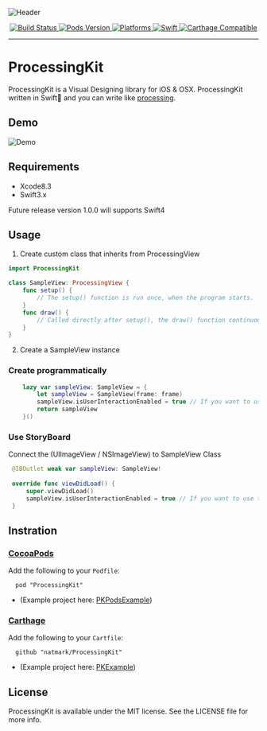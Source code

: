 ![Header](https://github.com/natmark/ProcessingKit/blob/master/Resources/ProcessingKit-Header.png?raw=true)

<p align="center">
    <a href="https://travis-ci.org/natmark/ProcessingKit">
        <img src="https://travis-ci.org/natmark/ProcessingKit.svg?branch=master"
             alt="Build Status">
    </a>
    <a href="https://cocoapods.org/pods/ProcessingKit">
        <img src="https://img.shields.io/cocoapods/v/ProcessingKit.svg?style=flat"
             alt="Pods Version">
    </a>
    <a href="https://github.com/natmark/ProcessingKit/">
        <img src="https://img.shields.io/cocoapods/p/ProcessingKit.svg?style=flat"
             alt="Platforms">
    </a>
    <a href="https://github.com/apple/swift">
        <img alt="Swift" src="https://img.shields.io/badge/swift-3.2-orange.svg">
    </a>
    <a href="https://github.com/Carthage/Carthage">
        <img src="https://img.shields.io/badge/Carthage-compatible-brightgreen.svg?style=flat"
             alt="Carthage Compatible">
    </a>
</p>

----------------

# ProcessingKit
ProcessingKit is a Visual Designing library for iOS & OSX.
ProcessingKit written in Swift🐧 and you can write like [processing](https://github.com/processing/processing).

## Demo
![Demo](https://github.com/natmark/ProcessingKit/blob/master/Resources/demo.gif?raw=true)

## Requirements
- Xcode8.3
- Swift3.x

Future release version 1.0.0 will supports Swift4 

## Usage
1. Create custom class that inherits from ProcessingView

```Swift
import ProcessingKit

class SampleView: ProcessingView {
    func setup() {
        // The setup() function is run once, when the program starts.
    }
    func draw() {
        // Called directly after setup(), the draw() function continuously executes the lines of code contained inside its block until the program is stopped or noLoop() is called.
    }
}
```

2. Create a SampleView instance
### Create programmatically
```Swift
    lazy var sampleView: SampleView = {
        let sampleView = SampleView(frame: frame)
        sampleView.isUserInteractionEnabled = true // If you want to use touch events (default true)
        return sampleView
    }()
```

### Use StoryBoard

Connect the (UIImageView / NSImageView) to SampleView Class 

```Swift
 @IBOutlet weak var sampleView: SampleView!
 
 override func viewDidLoad() {
     super.viewDidLoad()     
     sampleView.isUserInteractionEnabled = true // If you want to use touch events (default true)
 } 
```

## Instration

### [CocoaPods](http://cocoadocs.org/docsets/ProcessingKit/)
Add the following to your `Podfile`:
```
  pod "ProcessingKit"
```

- (Example project here: [PKPodsExample](https://github.com/natmark/PKPodsExample))

### [Carthage](https://github.com/Carthage/Carthage)
Add the following to your `Cartfile`:
```
  github "natmark/ProcessingKit"
```

- (Example project here: [PKExample](https://github.com/natmark/PKExample))

## License
ProcessingKit is available under the MIT license. See the LICENSE file for more info.
